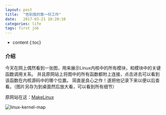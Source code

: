```yaml
---
layout: post
title:  "告别我的第一份工作"
date:   2017-03-21 10:20:10
categories: life
tags: first job 
---
```


* content
{:toc}

### 介绍

今天在网上偶然看到一张图，用来展示Linux内核中的所有模块，和模块中的关键函数调用关系。
并且原网站上将图中的所有函数都附上连接，点击进去可以看到该函数在内核源码中的哪个位置。
简直是良心之作！遂把他记录下来以便以后查看。（图片另存为到桌面然后放大看，可以看到所有细节）

原网站在这：[MakeLinux](http://www.makelinux.net/kernel_map/)

![linux-kernel-map]({{"/css/pics/linux-kernel-map.png"}})  

